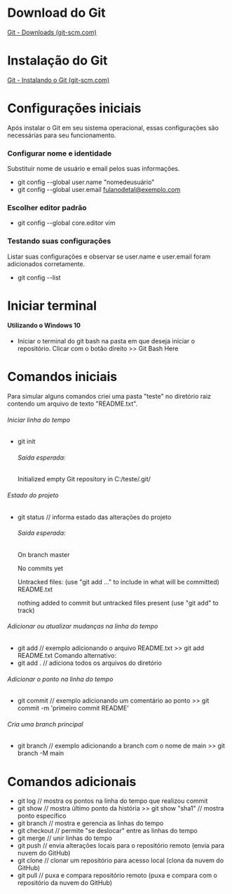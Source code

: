 # Download do Git

[Git - Downloads (git-scm.com)](https://git-scm.com/downloads)

# Instalação do Git

[Git - Instalando o Git (git-scm.com)](https://git-scm.com/book/pt-br/v2/Começando-Instalando-o-Git)

# Configurações iniciais

Após instalar o Git em seu sistema operacional, essas configurações são necessárias para seu funcionamento.

### Configurar nome e identidade

Substituir nome de usuário e email pelos suas informações.

- git config --global user.name "nomedeusuário"
- git config --global user.email fulanodetal@exemplo.com

### Escolher editor padrão

- git config --global core.editor vim

### Testando suas configurações

Listar suas configurações e observar se user.name e user.email foram adicionados corretamente.
- git config --list

# Iniciar terminal
#### Utilizando o Windows 10
- Iniciar o terminal do git bash na pasta em que deseja iniciar o repositório.
Clicar com o botão direito >> Git Bash Here

# Comandos iniciais 

Para simular alguns comandos criei uma pasta "teste" no diretório raiz contendo um arquivo de texto "README.txt".

###### Iniciar linha do tempo

- git init 

    ###### Saída esperada:

    Initialized empty Git repository in C:/teste/.git/

###### Estado do projeto

- git status // informa estado das alterações do projeto

    ###### Saída esperada:
    On branch master

    No commits yet

    Untracked files:
    (use "git add <file>..." to include in what will be committed)
            README.txt

    nothing added to commit but untracked files present (use "git add" to track)

###### Adicionar ou atualizar mudanças na linha do tempo

- git add // exemplo adicionando o arquivo README.txt >> git add README.txt
Comando alternativo:
- git add . // adiciona todos os arquivos do diretório

###### Adicionar o ponto na linha do tempo

- git commit // exemplo adicionando um comentário ao ponto >> git commit -m 'primeiro commit README'

###### Cria uma branch principal

- git branch // exemplo adicionando a branch com o nome de main >> git branch -M main


# Comandos adicionais

- git log // mostra os pontos na linha do tempo que realizou commit
- git show // mostra último ponto da história >> git show "sha1" // mostra ponto específico
- git branch // mostra e gerencia as linhas do tempo
- git checkout // permite "se deslocar" entre as linhas do tempo
- git merge // unir linhas do tempo
- git push // envia alterações locais para o repositório remoto (envia para nuvem do GitHub)
- git clone // clonar um repositório para acesso local (clona da nuvem do GitHub)
- git pull // puxa e compara repositório remoto (puxa e compara com o repositório da nuvem do GitHub)

